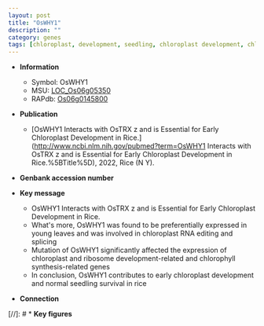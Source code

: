 ```yaml
---
layout: post
title: "OsWHY1"
description: ""
category: genes
tags: [chloroplast, development, seedling, chloroplast development, chlorophyll]
---
```


* **Information**  
    + Symbol: OsWHY1  
    + MSU: [LOC_Os06g05350](http://rice.uga.edu/cgi-bin/ORF_infopage.cgi?orf=LOC_Os06g05350)  
    + RAPdb: [Os06g0145800](http://rapdb.dna.affrc.go.jp/viewer/gbrowse_details/irgsp1?name=Os06g0145800)  

* **Publication**  
    + [OsWHY1 Interacts with OsTRX z and is Essential for Early Chloroplast Development in Rice.](http://www.ncbi.nlm.nih.gov/pubmed?term=OsWHY1 Interacts with OsTRX z and is Essential for Early Chloroplast Development in Rice.%5BTitle%5D), 2022, Rice (N Y).

* **Genbank accession number**  

* **Key message**  
    + OsWHY1 Interacts with OsTRX z and is Essential for Early Chloroplast Development in Rice.
    + What&#x27;s more, OsWHY1 was found to be preferentially expressed in young leaves and was involved in chloroplast RNA editing and splicing
    + Mutation of OsWHY1 significantly affected the expression of chloroplast and ribosome development-related and chlorophyll synthesis-related genes
    + In conclusion, OsWHY1 contributes to early chloroplast development and normal seedling survival in rice

* **Connection**  

[//]: # * **Key figures**  


